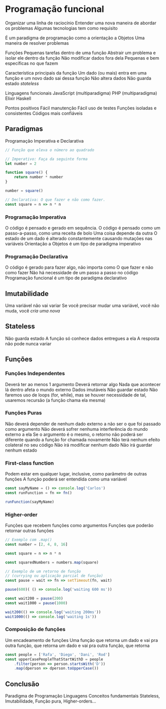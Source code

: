 # Programação funcional

Organizar uma linha de raciocínio
Entender uma nova maneira de abordar os problemas
Algumas tecnologias tem como requisito

É um paradigma de programação como a orientação a Objetos
    Uma maneira de resolver problemas

Funções
    Pequenas tarefas dentro de uma função
    Abstrair um problema e isolar ele dentro da função
    Não modificar dados fora dela
    Pequenas e bem específicas no que fazem

Característica principais da função
    Um dado (ou mais) entra em uma função e um novo dado sai dessa função
    Não altera dados
    Não guarda estado *stateless*

Linguagens funcionais
    JavaScript (multiparadigma)
    PHP (multiparadigma)
    Elixir
    Haskell

Pontos positivos
    Fácil manutenção
    Fácil uso de testes
        Funções isoladas e consistentes
    Códigos mais confiáveis

## Paradigmas

Programação Imperativa e Declarativa

```js
// Função que eleva o número ao quadrado

// Imperativo: Faça da seguinte forma
let number = 2

function square() {
    return number * number
}

number = square()

// Declarativa: O que fazer e não como fazer.
const square = n => n * n
```

### Programação Imperativa

O código é pensado e gerado em sequência.
O código é pensado como um passo-a-passo, como uma receita de bolo
Uma coisa depende da outra
O estado de um dado é alterado constantemente causando mutações nas variáveis
Orientação a Objetos é um tipo de paradigma imperativo

### Programação Declarativa

O código é gerado para fazer algo, não importa como
O que fazer e não como fazer
Não há necessidade de um passo a passo no código
Programação funcional é um tipo de paradigma declarativo

## Imutabilidade

Uma variável não vai variar
Se você precisar mudar uma variável, você não muda, você *cria uma nova*

## Stateless

Não guarda estado
A função só conhece dados entregues a ela
A resposta não pode nunca variar

## Funções

### Funções Independentes

Deverá ter ao menos 1 argumento
Deverá retornar algo
Nada que acontecer lá dentro afeta o mundo externo
    Dados imutáveis
    Não guardar estado
Não faremos uso de loops (for, while), mas se houver necessidade de tal, usaremos recursão (a função chama ela mesma)

### Funções Puras

Não deverá depender de nenhum dado externo a não ser o que foi passado como argumento
Não deverá sofrer nenhuma interferência do mundo externo a ela
Se o argumento é o mesmo, o retorno não poderá ser diferente quando a função for chamada novamente
Não terá nenhum efeito colateral no seu código
    Não irá modificar nenhum dado
    Não irá guardar nenhum estado

### First-class function

Podem estar em qualquer lugar, inclusive, como parâmetro de outras funções
A função poderá ser entendida como uma variável

```js
const sayMyName = () => console.log('Carlos')
const runFunction = fn => fn()

runFunction(sayMyName)
```

### Higher-order

Funções que recebem funções como argumentos
Funções que poderão retornar outras funções

```js
// Exemplo com .map()
const number = [2, 4, 8, 16]

const square = n => n * n

const squaredNumbers = numbers.map(square)

// Exemplo de um retorno de função
// (currying ou aplicação parcial de função)
const pause = wait => fn => setTimeout(fn, wait)

pause(600)( () => console.log('waiting 600 ms'))

const wait200 = pause(200)
const wait1000 = pause(1000)

wait200(() => console.log('waiting 200ms'))
wait1000(() => console.log('waiting 1s'))

```

### Composição de funções

Um encadeamento de funções
Uma função que retorna um dado e vai pra outra função, que retorna um dado e vai pra outra função, que retorna

```js
const people = ['Rafa', 'Diego', 'Dani', 'Rod']
const upperCasePeopleThatStartWithD = people
    .filter(person => person.startsWith('D'))
    .map(dperson => dperson.toUpperCase())
```

## Conclusão

Paradigma de Programação
Linguagens
Conceitos fundamentais
    Stateless, Imutabilidade, Função pura, Higher-orders...